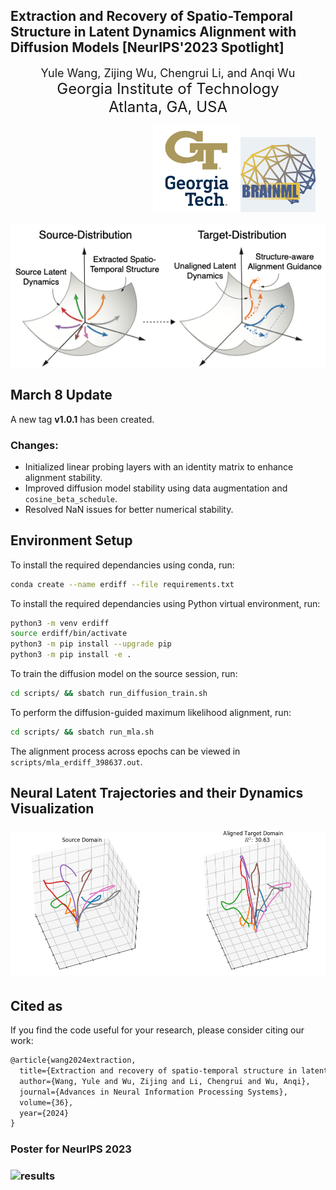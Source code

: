 <h2>Extraction and Recovery of Spatio-Temporal Structure in Latent Dynamics Alignment with Diffusion Models [NeurIPS'2023 Spotlight]</h2>

<div align='center' ><font size='4'>Yule Wang, Zijing Wu, Chengrui Li, and Anqi Wu</font></div>

<div align='center' ><font size='5'>Georgia Institute of Technology</font></div>

<div align='center' ><font size='5'>Atlanta, GA, USA</font></div>

&nbsp;&nbsp;&nbsp;&nbsp;&nbsp;&nbsp;&nbsp;&nbsp;&nbsp;&nbsp;&nbsp;&nbsp;&nbsp;&nbsp;&nbsp;&nbsp;&nbsp;&nbsp;&nbsp;&nbsp;&nbsp;&nbsp;&nbsp;&nbsp;&nbsp;&nbsp;&nbsp;&nbsp;&nbsp;&nbsp;&nbsp;&nbsp;&nbsp;&nbsp;&nbsp;&nbsp;&nbsp;&nbsp;&nbsp;&nbsp; &nbsp;&nbsp;&nbsp;&nbsp;&nbsp;&nbsp;&nbsp;&nbsp;&nbsp;&nbsp;&nbsp;&nbsp;&nbsp;&nbsp;&nbsp;&nbsp;                 <img src="images/GTVertical_RGB.png" alt="GTVertical_RGB" width="140" /><img src="images/127633222.png" alt="GTVertical_RGB" width="120" />



<div align=center><img src="images/ERDiff_main_github.png", width="650"></div>


## March 8 Update  

A new tag **v1.0.1** has been created.

### Changes:
- Initialized linear probing layers with an identity matrix to enhance alignment stability.  
- Improved diffusion model stability using data augmentation and `cosine_beta_schedule`.  
- Resolved NaN issues for better numerical stability.  



## **Environment Setup**

To install the required dependancies using conda, run:

```bash
conda create --name erdiff --file requirements.txt
```

To install the required dependancies using Python virtual environment, run:
```bash
python3 -m venv erdiff
source erdiff/bin/activate
python3 -m pip install --upgrade pip
python3 -m pip install -e .
```

To train the diffusion model on the source session, run:
```bash
cd scripts/ && sbatch run_diffusion_train.sh
```

To perform the diffusion-guided maximum likelihood alignment, run:
```bash
cd scripts/ && sbatch run_mla.sh
```

The alignment process across epochs can be viewed in `scripts/mla_erdiff_398637.out`.

## **Neural Latent Trajectories and their Dynamics Visualization**

###  ![results](images/results_aligned.png)


## **Cited as**
If you find the code useful for your research, please consider citing our work:

```markdown
@article{wang2024extraction,
  title={Extraction and recovery of spatio-temporal structure in latent dynamics alignment with diffusion model},
  author={Wang, Yule and Wu, Zijing and Li, Chengrui and Wu, Anqi},
  journal={Advances in Neural Information Processing Systems},
  volume={36},
  year={2024}
}
```

### **Poster for NeurIPS 2023**

###  ![results](images/ERDiff_NeurIPS23_Poster_Final.png)

